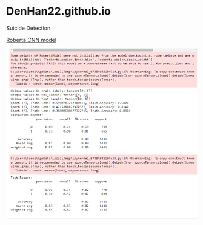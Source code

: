 # DenHan22.github.io
Suicide Detection 


[Roberta CNN model](https://github.com/DenHan22/DenHan22.github.io/blob/main/models/RoBERTaCNN.py)

![](/images/Result.%20epoch%3D3.png)
